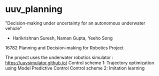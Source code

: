 # uuv_planning

"Decision-making under uncertainty for an autonomous underwater vehicle"
  - Harikrishnan Suresh, Naman Gupta, Yeeho Song

16782 Planning and Decision-making for Robotics Project

The project uses the underwater robotics simulator : https://uuvsimulator.github.io/
Control scheme 1: Trajectory optimization using Model Predictive Control 
Control scheme 2: Imitation learning
